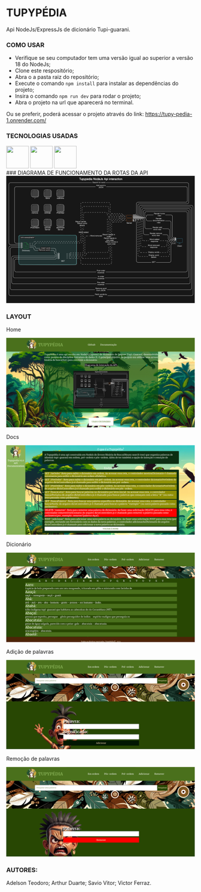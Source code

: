 # TUPYPÉDIA
Api NodeJs/ExpressJs de dicionário Tupi-guarani.


### COMO USAR
- Verifique se seu computador tem uma versão igual ao superior a versão 18 do NodeJs;
- Clone este respositório;
- Abra o a pasta raiz do repositório;
- Execute o comando `npm install` para instalar as dependências do projeto;
- Insira o comando `npm run dev` para rodar o projeto;
- Abra o projeto na url que aparecerá no terminal.

Ou se preferir, poderá acessar o projeto através do link: https://tupy-pedia-1.onrender.com/
### TECNOLOGIAS USADAS
<div>
<img src="https://cdn.jsdelivr.net/gh/devicons/devicon@latest/icons/nodejs/nodejs-original-wordmark.svg"  width="60" height="60"/>
<img src="https://cdn.jsdelivr.net/gh/devicons/devicon@latest/icons/express/express-original-wordmark.svg" width="60" height="60"/>
<img src="https://cdn.jsdelivr.net/gh/devicons/devicon@latest/icons/handlebars/handlebars-original-wordmark.svg"  width="60" height="60"/>

</div>
### DIAGRAMA DE FUNCIONAMENTO DA ROTAS DA API
<img src="docs/diagrama.svg" />

### LAYOUT
<div>
<p>Home</p>
<img src="docs/home.png"/>
<p>Docs</p>
<img src="docs/docs.png"/>
<p>Dicionário</p>
<img src="docs/search.png">
<p>Adição de palavras</p>
<img src="docs/add.png">
<p>Remoção de palavras</p>
<img src="docs/remove.png">
</div>

### AUTORES:
Adelson Teodoro;
Arthur Duarte;
Savio Vitor;
Victor Ferraz.

